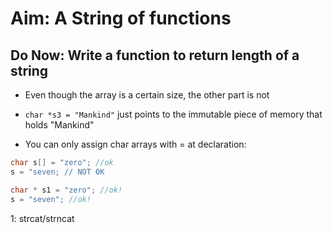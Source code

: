 # Aim: A String of functions

## Do Now: Write a function to return length of a string

* Even though the array is a certain size, the other part is not

* `char *s3 = "Mankind"` just points to the immutable piece of memory that holds "Mankind" 

* You can only assign char arrays with = at declaration:

```c
char s[] = "zero"; //ok
s = "seven; // NOT OK

char * s1 = "zero"; //ok!
s = "seven"; //ok!
```

1: strcat/strncat
